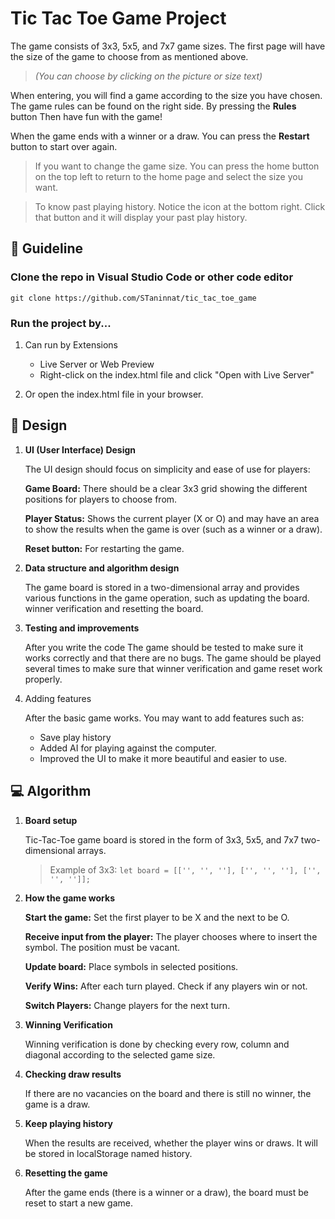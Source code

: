 # Tic Tac Toe Game Project

The game consists of 3x3, 5x5, and 7x7 game sizes.
The first page will have the size of the game to choose from as mentioned above. 
> *(You can choose by clicking on the picture or size text)*

When entering, you will find a game according to the size you have chosen. The game rules can be found on the right side. By pressing the **Rules** button Then have fun with the game!

When the game ends with a winner or a draw. You can press the **Restart** button to start over again.

> If you want to change the game size. You can press the home button on the top left to return to the home page and select the size you want.

> To know past playing history. Notice the icon at the bottom right. Click that button and it will display your past play history.

## 🤝 Guideline

### Clone the repo in Visual Studio Code or other code editor
```git clone https://github.com/STaninnat/tic_tac_toe_game```

### Run the project by...

1. Can run by Extensions 

    * Live Server or Web Preview
    * Right-click on the index.html file and click "Open with Live Server"

2. Or open the index.html file in your browser.

## 📝 Design

1. **UI (User Interface) Design**

    The UI design should focus on simplicity and ease of use for players:

    **Game Board:** There should be a clear 3x3 grid showing the different positions for players to choose from.

    **Player Status:** Shows the current player (X or O) and may have an area to show the results when the game is over (such as a winner or a draw).

    **Reset button:** For restarting the game.

2. **Data structure and algorithm design**

    The game board is stored in a two-dimensional array and provides various functions in the game operation, such as updating the board. winner verification and resetting the board.

3. **Testing and improvements**

    After you write the code The game should be tested to make sure it works correctly and that there are no bugs. The game should be played several times to make sure that winner verification and game reset work properly.

4. Adding features

    After the basic game works. You may want to add features such as:
    * Save play history
    * Added AI for playing against the computer.
    * Improved the UI to make it more beautiful and easier to use.


## 💻 Algorithm

1. **Board setup**

    Tic-Tac-Toe game board is stored in the form of 3x3, 5x5, and 7x7 two-dimensional arrays.

    > Example of 3x3: ``` let board = [['', '', ''], ['', '', ''], ['', '', '']]; ```

2. **How the game works**

    **Start the game:** Set the first player to be X and the next to be O.

    **Receive input from the player:** The player chooses where to insert the symbol. The position must be vacant.

    **Update board:** Place symbols in selected positions.

    **Verify Wins:** After each turn played. Check if any players win or not.

    **Switch Players:** Change players for the next turn.

3. **Winning Verification**

    Winning verification is done by checking every row, column and diagonal according to the selected game size.

4. **Checking draw results**

    If there are no vacancies on the board and there is still no winner, the game is a draw.

5. **Keep playing history**

    When the results are received, whether the player wins or draws. It will be stored in localStorage named history.

6. **Resetting the game**

    After the game ends (there is a winner or a draw), the board must be reset to start a new game.